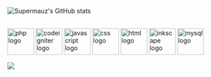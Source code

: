 

![Supermauz's GitHub stats](https://github-readme-stats.vercel.app/api?username=supermauz&show_icons=true&theme=merko)
<div style="display: inline-block"><br>
  <img align="center" alt="php logo" height="60" width="60" src="https://cdn.jsdelivr.net/gh/devicons/devicon/icons/php/php-original.svg" /> 
  <img align="center" alt="codeigniter logo" height="60" width="60" src="https://cdn.jsdelivr.net/gh/devicons/devicon/icons/codeigniter/codeigniter-plain.svg" />
  <img align="center" alt="javascript logo" height="60" width="60" src="https://cdn.jsdelivr.net/gh/devicons/devicon/icons/javascript/javascript-original.svg" />
  <img align="center" alt="css logo" height="60" width="60" src="https://cdn.jsdelivr.net/gh/devicons/devicon/icons/css3/css3-original.svg" />
  <img align="center" alt="html logo" height="60" width="60" src="https://cdn.jsdelivr.net/gh/devicons/devicon/icons/html5/html5-original.svg" />
  <img  align="center" alt="inkscape logo" height="60" width="60" src="https://cdn.jsdelivr.net/gh/devicons/devicon/icons/inkscape/inkscape-original.svg" />
  
  <img align="center" alt="mysql logo" height="60" width="60" src="https://cdn.jsdelivr.net/gh/devicons/devicon/icons/mysql/mysql-plain-wordmark.svg" />
 
</div>

<div>
<br>
   <a href="https://twitter.com/supermauz"><img src="https://img.shields.io/badge/Twitter-1DA1F2?style=for-the-badge&logo=twitter&logoColor=white" target="_blank"></a>
</div>
